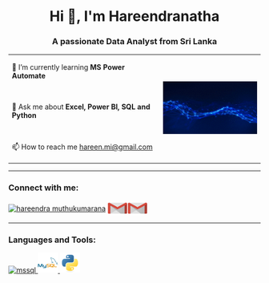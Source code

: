 <h1 align="center">Hi 👋, I'm Hareendranatha</h1>
<h3 align="center">A passionate Data Analyst from Sri Lanka</h3>




<table width="120%" border="0">
  <tr>
    <td width="60%" style="padding-right: 20; vertical-align: top;">
      <p>🌱 I’m currently learning <strong>MS Power Automate</strong></p>
      <br>
      <p>💬 Ask me about <strong>Excel, Power BI, SQL and Python</strong></p>
      <br>
      <p>📫 How to reach me <a href="mailto:hareen.mi@gmail.com">hareen.mi@gmail.com</a></p>
    </td>
    <td width="60%">
      <img src="https://github.com/Hareendranatha/Hareendranatha/blob/main/Image/Internet%20Streaming%20GIF%20by%20Butlerm.gif?raw=true" width="100%" />
    </td>
  </tr>
</table>





---
<h3 align="left">Connect with me:</h3>
<p align="left">
<a href="https://www.linkedin.com/in/hareendra-muthukumarana-b8609b22b/" target="blank"><img align="center" src="https://raw.githubusercontent.com/rahuldkjain/github-profile-readme-generator/master/src/images/icons/Social/linked-in-alt.svg" alt="hareendra muthukumarana" height="30" width="40" /></a><a>  </a><a href="mailto:hareen.mi@gmail.com" target="blank"><img align="center" src="https://github.com/Hareendranatha/Hareendranatha/blob/main/Image/Gmail.png" alt="hareendra muthukumarana" height="30" width="40" /></a><a href="📱 [Message me on WhatsApp](https://wa.me/94772253630)
" target="blank"><img align="center" src="https://github.com/Hareendranatha/Hareendranatha/blob/main/Image/Gmail.png" alt="hareendra muthukumarana" height="30" width="40" /></a>


</p>

---
<h3 align="left">Languages and Tools:</h3>
 
<p align="left"> <a href="https://www.microsoft.com/en-us/sql-server" target="_blank" rel="noreferrer"> <img src="https://www.svgrepo.com/show/303229/microsoft-sql-server-logo.svg" alt="mssql" width="40" height="40"/> </a>
  <a href="https://www.mysql.com/" target="_blank" rel="noreferrer"> <img src="https://raw.githubusercontent.com/devicons/devicon/master/icons/mysql/mysql-original-wordmark.svg" alt="mysql" width="40" height="40"/> </a> 
  <a href="https://www.python.org" target="_blank" rel="noreferrer"> <img src="https://raw.githubusercontent.com/devicons/devicon/master/icons/python/python-original.svg" alt="python" width="40" height="40"/> </a> </p>
